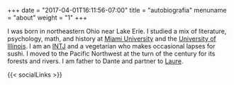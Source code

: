 +++
date = "2017-04-01T16:11:56-07:00"
title = "autobiografia"
menuname = "about"
weight = "1"
+++

I was born in northeastern Ohio near Lake Erie. I studied a mix of <i class="fa fa-book"></i>literature, psychology, <i class="fa fa-calculator"></i>math, and history at <i class="fa fa-university"></i>[Miami University](http://muohio.edu/ "Miami University") and the [University of Illinois](http://uiuc.edu/ "University of Illinois"). I am an [INTJ](https://en.wikipedia.org/wiki/INTJ) and a <i class="fa fa-cutlery"></i>vegetarian who makes occasional lapses for sushi. I moved to the Pacific Northwest at the turn of the century for its <i class="fa fa-tree"></i>forests and rivers. I am father to <i class="fa fa-child"></i>Dante and partner to [Laure](http://xplusx.co/ "x plus x").

{{< socialLinks >}}
